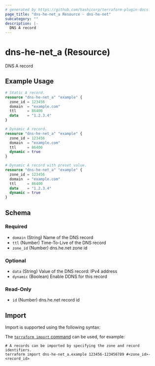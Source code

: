 ```yaml
---
# generated by https://github.com/hashicorp/terraform-plugin-docs
page_title: "dns-he-net_a Resource - dns-he-net"
subcategory: ""
description: |-
  DNS A record
---
```


# dns-he-net_a (Resource)

DNS A record

## Example Usage

```terraform
# Static A record.
resource "dns-he-net_a" "example" {
  zone_id = 123456
  domain  = "example.com"
  ttl     = 86400
  data    = "1.2.3.4"
}

# Dynamic A record.
resource "dns-he-net_a" "example" {
  zone_id = 123456
  domain  = "example.com"
  ttl     = 86400
  dynamic = true
}

# Dynamic A record with preset value.
resource "dns-he-net_a" "example" {
  zone_id = 123456
  domain  = "example.com"
  ttl     = 86400
  data    = "1.2.3.4"
  dynamic = true
}
```

<!-- schema generated by tfplugindocs -->
## Schema

### Required

- `domain` (String) Name of the DNS record
- `ttl` (Number) Time-To-Live of the DNS record
- `zone_id` (Number) dns.he.net zone id

### Optional

- `data` (String) Value of the DNS record: IPv4 address
- `dynamic` (Boolean) Enable DDNS for this record

### Read-Only

- `id` (Number) dns.he.net record id

## Import

Import is supported using the following syntax:

The [`terraform import` command](https://developer.hashicorp.com/terraform/cli/commands/import) can be used, for example:

```shell
# A records can be imported by specifying the zone and record identifiers.
terraform import dns-he-net_a.example 123456-123456789 #<zone_id>-<record_id>
```
